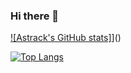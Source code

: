 ### Hi there 👋

[![Astrack's GitHub stats]](https://github-readme-stats.vercel.app/api?username=Kom3ng&show_icons=true&icon_color=CE1D2D&text_color=718096&bg_color=ffffff&hide_title=true)]()

[![Top Langs](https://github-readme-stats.vercel.app/api/top-langs/?username=Kom3ng&show_icons=true&icon_color=CE1D2D&text_color=718096&bg_color=ffffff&hide_title=true)]()
